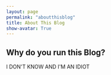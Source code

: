 ```yaml
---
layout: page
permalink: "aboutthisblog"
title: About This Blog
show-avatar: True
---
```

## <i class="fa fa-question-circle" aria-hidden="true"></i> Why do you run this Blog?

I DON'T KNOW AND I'M AN IDIOT